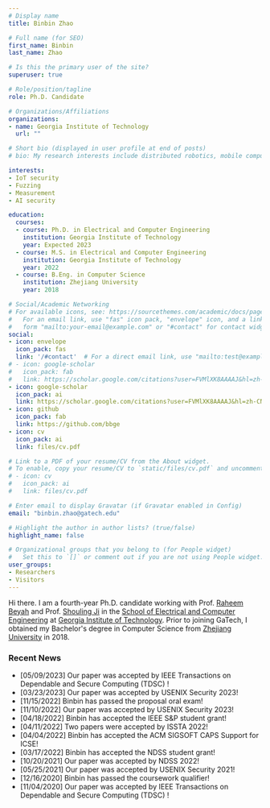 ```yaml
---
# Display name
title: Binbin Zhao

# Full name (for SEO)
first_name: Binbin
last_name: Zhao

# Is this the primary user of the site?
superuser: true

# Role/position/tagline
role: Ph.D. Candidate

# Organizations/Affiliations
organizations:
- name: Georgia Institute of Technology
  url: ""

# Short bio (displayed in user profile at end of posts)
# bio: My research interests include distributed robotics, mobile computing and programmable matter.

interests:
- IoT security
- Fuzzing
- Measurement
- AI security

education:
  courses:
  - course: Ph.D. in Electrical and Computer Engineering
    institution: Georgia Institute of Technology
    year: Expected 2023
  - course: M.S. in Electrical and Computer Engineering
    institution: Georgia Institute of Technology
    year: 2022
  - course: B.Eng. in Computer Science 
    institution: Zhejiang University
    year: 2018

# Social/Academic Networking
# For available icons, see: https://sourcethemes.com/academic/docs/page-builder/#icons
#   For an email link, use "fas" icon pack, "envelope" icon, and a link in the
#   form "mailto:your-email@example.com" or "#contact" for contact widget.
social:
- icon: envelope
  icon_pack: fas
  link: '/#contact'  # For a direct email link, use "mailto:test@example.org".
# - icon: google-scholar
#   icon_pack: fab
#   link: https://scholar.google.com/citations?user=FVMlXK8AAAAJ&hl=zh-CN
- icon: google-scholar
  icon_pack: ai
  link: https://scholar.google.com/citations?user=FVMlXK8AAAAJ&hl=zh-CN
- icon: github
  icon_pack: fab
  link: https://github.com/bbge
- icon: cv
  icon_pack: ai
  link: files/cv.pdf

# Link to a PDF of your resume/CV from the About widget.
# To enable, copy your resume/CV to `static/files/cv.pdf` and uncomment the lines below.
# - icon: cv
#   icon_pack: ai
#   link: files/cv.pdf

# Enter email to display Gravatar (if Gravatar enabled in Config)
email: "binbin.zhao@gatech.edu"

# Highlight the author in author lists? (true/false)
highlight_name: false

# Organizational groups that you belong to (for People widget)
#   Set this to `[]` or comment out if you are not using People widget.
user_groups:
- Researchers
- Visitors
---
```


Hi there. I am a fourth-year Ph.D. candidate working with Prof. [Raheem Beyah](http://rbeyah.ece.gatech.edu/) and Prof. [Shouling Ji](http://nesa.zju.edu.cn/webpage/crew/jsl.html) in the [School of Electrical and Computer Engineering](https://www.ece.gatech.edu/) at [Georgia Institute of Technology](https://www.gatech.edu/). Prior to joining GaTech, I obtained my Bachelor's degree in Computer Science from [Zhejiang University](https://www.zju.edu.cn/english/) in 2018.



### Recent News


* [05/09/2023] Our paper was accepted by IEEE Transactions on Dependable and Secure Computing (TDSC) !
* [03/23/2023] Our paper was accepted by USENIX Security 2023!
* [11/15/2022] Binbin has passed the proposal oral exam!
* [11/10/2022] Our paper was accepted by USENIX Security 2023!
* [04/18/2022] Binbin has accepted the IEEE S&P student grant!
* [04/11/2022] Two papers were accepted by ISSTA 2022!
* [04/04/2022] Binbin has accepted the ACM SIGSOFT CAPS Support for ICSE!
* [03/17/2022] Binbin has accepted the NDSS student grant!
* [10/20/2021] Our paper was accepted by NDSS 2022!
* [05/25/2021] Our paper was accepted by USENIX Security 2021!
* [12/16/2020] Binbin has passed the coursework qualifier!
* [11/04/2020] Our paper was accepted by IEEE Transactions on Dependable and Secure Computing (TDSC) !

